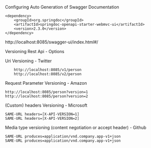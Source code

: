 Configuring Auto Generation of Swagger Documentation

	<dependency>
		<groupId>org.springdoc</groupId>
		<artifactId>springdoc-openapi-starter-webmvc-ui</artifactId>
		<version>2.3.0</version>
	</dependency>

http://localhost:8085/swagger-ui/index.html#/


Versioning Rest Api - Options

Uri Versioning - Twitter

		http://localhost:8085/v1/person
 		http://localhost:8085/v2/person
   
Request Parameter Versioning - Amazon

	http://localhost:8085/person?version=1
 	http://localhost:8085/person?version=2
  
(Custom) headers Versioning - Microsoft

	SAME-URL headers=[X-API-VERSION=1]
 	SAME-URL headers=[X-API-VERSION=2]
  
Media type versioning (content negotiation or accept header) - Github

	SAME-URL produces=application/vnd.company.app-v1+json
 	SAME-URL produces=application/vnd.company.app-v1+json





